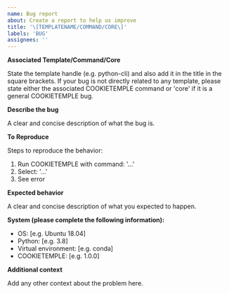 ```yaml
---
name: Bug report
about: Create a report to help us improve
title: '\[TEMPLATENAME/COMMAND/CORE\]'
labels: 'BUG'
assignees: ''
---
```


**Associated Template/Command/Core**

State the template handle (e.g. python-cli) and also add it in the title in the square brackets.
If your bug is not directly related to any template, please state either the associated COOKIETEMPLE command or 'core' if it is a general COOKIETEMPLE bug.

**Describe the bug**

A clear and concise description of what the bug is.

**To Reproduce**

Steps to reproduce the behavior:
1. Run COOKIETEMPLE with command: '...'
2. Select: '...'
3. See error

**Expected behavior**

A clear and concise description of what you expected to happen.

**System (please complete the following information):**

 - OS: [e.g. Ubuntu 18.04]
 - Python: [e.g. 3.8]
 - Virtual environment: [e.g. conda]
 - COOKIETEMPLE: [e.g. 1.0.0]

**Additional context**

Add any other context about the problem here.
